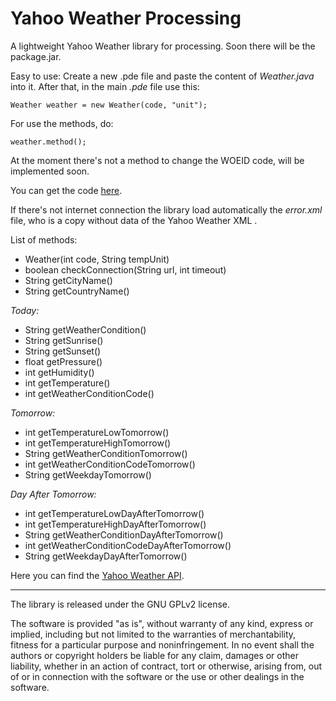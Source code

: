 Yahoo Weather Processing
======================

A lightweight Yahoo Weather library for processing.
Soon there will be the package.jar.

Easy to use:
Create a new .pde file and paste the content of *Weather.java* into it.
After that, in the main *.pde* file use this:

    Weather weather = new Weather(code, "unit");

For use the methods, do:

    weather.method();
    
At the moment there's not a method to change the WOEID code, will be implemented soon.

You can get the code [here](http://woeid.rosselliot.co.nz/).

If there's not internet connection the library load automatically the *error.xml* file, who is a copy without data of the Yahoo Weather XML .

List of methods:
+ Weather(int code, String tempUnit)
+ boolean checkConnection(String url, int timeout)
+ String getCityName()
+ String getCountryName()

*Today:*
+ String getWeatherCondition()
+ String getSunrise()
+ String getSunset()
+ float getPressure()
+ int getHumidity()
+ int getTemperature()
+ int getWeatherConditionCode()

*Tomorrow:*
+ int getTemperatureLowTomorrow()
+ int getTemperatureHighTomorrow()
+ String getWeatherConditionTomorrow()
+ int getWeatherConditionCodeTomorrow()
+ String getWeekdayTomorrow()

*Day After Tomorrow:*
+ int getTemperatureLowDayAfterTomorrow()
+ int getTemperatureHighDayAfterTomorrow()
+ String getWeatherConditionDayAfterTomorrow()
+ int getWeatherConditionCodeDayAfterTomorrow()
+ String getWeekdayDayAfterTomorrow()

Here you can find the [Yahoo Weather API](https://developer.yahoo.com/weather/).

______________________________________________________________________________________________________________________

The library is released under the GNU GPLv2 license.

The software is provided "as is", without warranty of any kind, express or implied, including but not limited to the warranties of merchantability, fitness for a particular purpose and noninfringement. In no event shall the authors or copyright holders be liable for any claim, damages or other liability, whether in an action of contract, tort or otherwise, arising from, out of or in connection with the software or the use or other dealings in the software.

